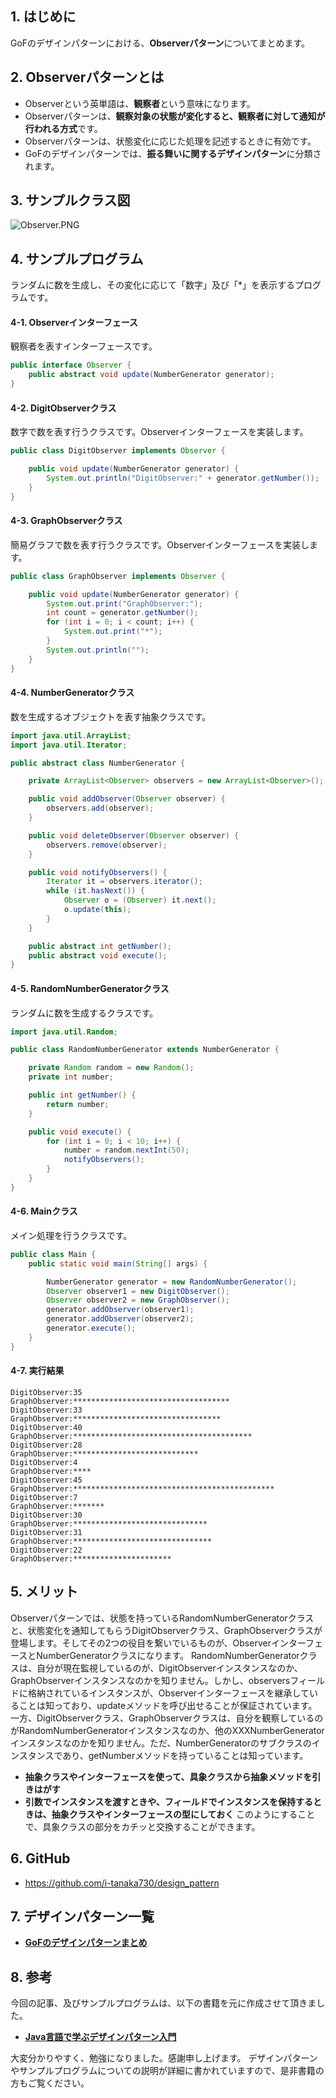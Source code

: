## 1. はじめに

GoFのデザインパターンにおける、**Observerパターン**についてまとめます。

## 2. Observerパターンとは
- Observerという英単語は、**観察者**という意味になります。
- Observerパターンは、**観察対象の状態が変化すると、観察者に対して通知が行われる方式**です。
- Observerパターンは、状態変化に応じた処理を記述するときに有効です。
- GoFのデザインパターンでは、**振る舞いに関するデザインパターン**に分類されます。

## 3. サンプルクラス図
![Observer.PNG](https://qiita-image-store.s3.amazonaws.com/0/247638/af79bbd1-c6dd-98b0-f6c8-f768204c240c.png)

## 4. サンプルプログラム
ランダムに数を生成し、その変化に応じて「数字」及び「*」を表示するプログラムです。

#### 4-1. Observerインターフェース
観察者を表すインターフェースです。

```java:Observer.java
public interface Observer {
	public abstract void update(NumberGenerator generator);
}
```

#### 4-2. DigitObserverクラス
数字で数を表す行うクラスです。Observerインターフェースを実装します。

```java:DigitObserver.java
public class DigitObserver implements Observer {

	public void update(NumberGenerator generator) {
		System.out.println("DigitObserver:" + generator.getNumber());
	}
}
```

#### 4-3. GraphObserverクラス
簡易グラフで数を表す行うクラスです。Observerインターフェースを実装します。

```java:GraphObserver.java
public class GraphObserver implements Observer {

	public void update(NumberGenerator generator) {
		System.out.print("GraphObserver:");
		int count = generator.getNumber();
		for (int i = 0; i < count; i++) {
			System.out.print("*");
		}
		System.out.println("");
	}
}
```

#### 4-4. NumberGeneratorクラス
数を生成するオブジェクトを表す抽象クラスです。

```java:NumberGenerator.java
import java.util.ArrayList;
import java.util.Iterator;

public abstract class NumberGenerator {

	private ArrayList<Observer> observers = new ArrayList<Observer>();

	public void addObserver(Observer observer) {
		observers.add(observer);
	}

	public void deleteObserver(Observer observer) {
		observers.remove(observer);
	}

	public void notifyObservers() {
		Iterator it = observers.iterator();
		while (it.hasNext()) {
			Observer o = (Observer) it.next();
			o.update(this);
		}
	}

	public abstract int getNumber();
	public abstract void execute();
}
```

#### 4-5. RandomNumberGeneratorクラス
ランダムに数を生成するクラスです。

```java:RandomNumberGenerator.java
import java.util.Random;

public class RandomNumberGenerator extends NumberGenerator {

	private Random random = new Random();
	private int number;

	public int getNumber() {
		return number;
	}

	public void execute() {
		for (int i = 0; i < 10; i++) {
			number = random.nextInt(50);
			notifyObservers();
		}
	}
}
```

#### 4-6. Mainクラス
メイン処理を行うクラスです。

```java:Main.java
public class Main {
	public static void main(String[] args) {

		NumberGenerator generator = new RandomNumberGenerator();
		Observer observer1 = new DigitObserver();
		Observer observer2 = new GraphObserver();
		generator.addObserver(observer1);
		generator.addObserver(observer2);
		generator.execute();
	}
}
```

#### 4-7. 実行結果
```
DigitObserver:35
GraphObserver:***********************************
DigitObserver:33
GraphObserver:*********************************
DigitObserver:40
GraphObserver:****************************************
DigitObserver:28
GraphObserver:****************************
DigitObserver:4
GraphObserver:****
DigitObserver:45
GraphObserver:*********************************************
DigitObserver:7
GraphObserver:*******
DigitObserver:30
GraphObserver:******************************
DigitObserver:31
GraphObserver:*******************************
DigitObserver:22
GraphObserver:**********************
```

## 5. メリット
Observerパターンでは、状態を持っているRandomNumberGeneratorクラスと、状態変化を通知してもらうDigitObserverクラス、GraphObserverクラスが登場します。そしてその2つの役目を繋いでいるものが、ObserverインターフェースとNumberGeneratorクラスになります。
RandomNumberGeneratorクラスは、自分が現在監視しているのが、DigitObserverインスタンスなのか、GraphObserverインスタンスなのかを知りません。しかし、observersフィールドに格納されているインスタンスが、Observerインターフェースを継承していることは知っており、updateメソッドを呼び出せることが保証されています。
一方、DigitObserverクラス、GraphObserverクラスは、自分を観察しているのがRandomNumberGeneratorインスタンスなのか、他のXXXNumberGeneratorインスタンスなのかを知りません。ただ、NumberGeneratorのサブクラスのインスタンスであり、getNumberメソッドを持っていることは知っています。
- **抽象クラスやインターフェースを使って、具象クラスから抽象メソッドを引きはがす**
- **引数でインスタンスを渡すときや、フィールドでインスタンスを保持するときは、抽象クラスやインターフェースの型にしておく**
このようにすることで、具象クラスの部分をカチッと交換することができます。

## 6. GitHub
- https://github.com/i-tanaka730/design_pattern

## 7. デザインパターン一覧
- [**GoFのデザインパターンまとめ**](https://github.com/i-tanaka730/design_pattern/blob/master/docs/GoFのデザインパターンまとめ.md)

## 8. 参考
今回の記事、及びサンプルプログラムは、以下の書籍を元に作成させて頂きました。

- [**Java言語で学ぶデザインパターン入門**](
https://www.amazon.co.jp/%E5%A2%97%E8%A3%9C%E6%94%B9%E8%A8%82%E7%89%88Java%E8%A8%80%E8%AA%9E%E3%81%A7%E5%AD%A6%E3%81%B6%E3%83%87%E3%82%B6%E3%82%A4%E3%83%B3%E3%83%91%E3%82%BF%E3%83%BC%E3%83%B3%E5%85%A5%E9%96%80-%E7%B5%90%E5%9F%8E-%E6%B5%A9/dp/4797327030/ref=sr_1_1?ie=UTF8&qid=1549628781)

大変分かりやすく、勉強になりました。感謝申し上げます。
デザインパターンやサンプルプログラムについての説明が詳細に書かれていますので、是非書籍の方もご覧ください。
